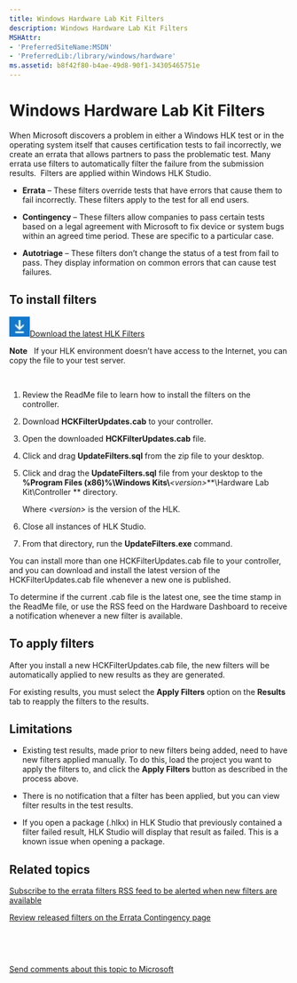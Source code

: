 ```yaml
---
title: Windows Hardware Lab Kit Filters
description: Windows Hardware Lab Kit Filters
MSHAttr:
- 'PreferredSiteName:MSDN'
- 'PreferredLib:/library/windows/hardware'
ms.assetid: b8f42f80-b4ae-49d8-90f1-34305465751e
---
```


# Windows Hardware Lab Kit Filters


When Microsoft discovers a problem in either a Windows HLK test or in the operating system itself that causes certification tests to fail incorrectly, we create an errata that allows partners to pass the problematic test. Many errata use filters to automatically filter the failure from the submission results.  Filters are applied within Windows HLK Studio.

-   **Errata** – These filters override tests that have errors that cause them to fail incorrectly. These filters apply to the test for all end users.

-   **Contingency** – These filters allow companies to pass certain tests based on a legal agreement with Microsoft to fix device or system bugs within an agreed time period. These are specific to a particular case.

-   **Autotriage** – These filters don’t change the status of a test from fail to pass. They display information on common errors that can cause test failures.

## <span id="To_install_filters"></span><span id="to_install_filters"></span><span id="TO_INSTALL_FILTERS"></span>To install filters


![download image](images/downloadbutton.jpg)[Download the latest HLK Filters](https://sysdev.microsoft.com/member/SubmissionWizard/LegalExemptions/HCKFilterUpdates.cab)

**Note**  
If your HLK environment doesn’t have access to the Internet, you can copy the file to your test server.

 

1.  Review the ReadMe file to learn how to install the filters on the controller.

2.  Download **HCKFilterUpdates.cab** to your controller.

3.  Open the downloaded **HCKFilterUpdates.cab** file.

4.  Click and drag **UpdateFilters.sql** from the zip file to your desktop.

5.  Click and drag the **UpdateFilters.sql** file from your desktop to the **%Program Files (x86)%\\Windows Kits\\***&lt;version&gt;***\\Hardware Lab Kit\\Controller ** directory.

    Where *&lt;version&gt;* is the version of the HLK.

6.  Close all instances of HLK Studio.

7.  From that directory, run the **UpdateFilters.exe** command.

You can install more than one HCKFilterUpdates.cab file to your controller, and you can download and install the latest version of the HCKFilterUpdates.cab file whenever a new one is published.

To determine if the current .cab file is the latest one, see the time stamp in the ReadMe file, or use the RSS feed on the Hardware Dashboard to receive a notification whenever a new filter is available.

## <span id="To_apply_filters"></span><span id="to_apply_filters"></span><span id="TO_APPLY_FILTERS"></span>To apply filters


After you install a new HCKFilterUpdates.cab file, the new filters will be automatically applied to new results as they are generated.

For existing results, you must select the **Apply Filters** option on the **Results** tab to reapply the filters to the results.

## <span id="Limitations"></span><span id="limitations"></span><span id="LIMITATIONS"></span>Limitations


-   Existing test results, made prior to new filters being added, need to have new filters applied manually. To do this, load the project you want to apply the filters to, and click the **Apply Filters** button as described in the process above.

-   There is no notification that a filter has been applied, but you can view filter results in the test results.

-   If you open a package (.hlkx) in HLK Studio that previously contained a filter failed result, HLK Studio will display that result as failed. This is a known issue when opening a package.

## <span id="related_topics"></span>Related topics


[Subscribe to the errata filters RSS feed to be alerted when new filters are available](http://sysdev.microsoft.com/member/SubmissionWizard/LegalExemptions/HCKFilterUpdates.xml)

[Review released filters on the Errata Contingency page](https://sysdev.microsoft.com/EC/)

 

 

[Send comments about this topic to Microsoft](mailto:wsddocfb@microsoft.com?subject=Documentation%20feedback%20%5Bp_hlk\p_hlk%5D:%20Windows%20Hardware%20Lab%20Kit%20Filters%20%20RELEASE:%20%286/29/2017%29&body=%0A%0APRIVACY%20STATEMENT%0A%0AWe%20use%20your%20feedback%20to%20improve%20the%20documentation.%20We%20don't%20use%20your%20email%20address%20for%20any%20other%20purpose,%20and%20we'll%20remove%20your%20email%20address%20from%20our%20system%20after%20the%20issue%20that%20you're%20reporting%20is%20fixed.%20While%20we're%20working%20to%20fix%20this%20issue,%20we%20might%20send%20you%20an%20email%20message%20to%20ask%20for%20more%20info.%20Later,%20we%20might%20also%20send%20you%20an%20email%20message%20to%20let%20you%20know%20that%20we've%20addressed%20your%20feedback.%0A%0AFor%20more%20info%20about%20Microsoft's%20privacy%20policy,%20see%20http://privacy.microsoft.com/en-us/default.aspx. "Send comments about this topic to Microsoft")





